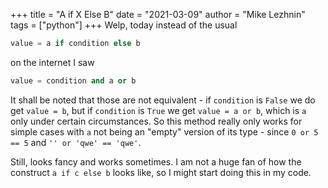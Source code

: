 +++
title = "A if X Else B"
date = "2021-03-09"
author = "Mike Lezhnin"
tags = ["python"]
+++
Welp, today instead of the usual
```python
value = a if condition else b
```
on the internet I saw
```python
value = condition and a or b
```
It shall be noted that those are not equivalent -
if `condition` is `False` we do get `value = b`, but if `condition` is `True` we get `value = a or b`, which is `a` only under certain circumstances.
So this method really only works for simple cases with `a` not being an "empty" version of its type - since `0 or 5 == 5` and `'' or 'qwe' == 'qwe'`.

Still, looks fancy and works sometimes. I am not a huge fan of how the construct `a if c else b` looks like, so I might start doing this in my code.
